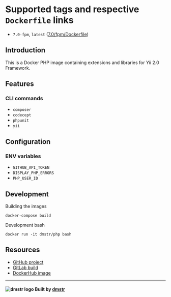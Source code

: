 Supported tags and respective `Dockerfile` links
================================================

- `7.0-fpm`, `latest` ([7.0/fpm/Dockerfile](https://github.com/dmstr/docker-php-yii2/blob/master/7.0/Dockerfile-fpm))


Introduction
------------

This is a Docker PHP image containing extensions and libraries for Yii 2.0 Framework.


Features
--------

### CLI commands

 - `composer`
 - `codecept`
 - `phpunit`
 - `yii`
 

Configuration
-------------

### ENV variables

 - `GITHUB_API_TOKEN`
 - `DISPLAY_PHP_ERRORS`
 - `PHP_USER_ID`
 

Development
-----------

Building the images

    docker-compose build

Development bash    

    docker run -it dmstr/php bash


Resources
---------  

- [GitHub project](https://github.com/dmstr/docker-php-yii2)
- [GitLab build](https://git.hrzg.de/dmstr/docker-php-yii2/builds)
- [DockerHub image](https://hub.docker.com/r/dmstr/php-yii2/)


---

#### ![dmstr logo](http://t.phundament.com/dmstr-16-cropped.png) Built by [dmstr](http://diemeisterei.de)
